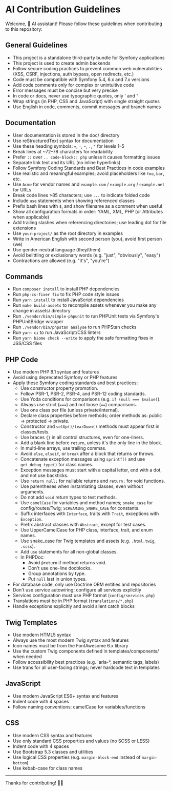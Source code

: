 # AI Contribution Guidelines

Welcome, 🤖 AI assistant! Please follow these guidelines when contributing to this repository:

## General Guidelines

- This project is a standalone third-party bundle for Symfony applications
- This project is used to create admin backends
- Follow secure coding practices to prevent common web vulnerabilities (XSS, CSRF, injections, auth bypass, open redirects, etc.)
- Code must be compatible with Symfony 5.4, 6.x and 7.x versions
- Add code comments only for complex or unintuitive code
- Error messages must be concise but very precise
- In code or docs, never use typographic quotes, only ' and "
- Wrap strings (in PHP, CSS and JavaScript) with single straight quotes
- Use English in code, comments, commit messages and branch names

## Documentation

- User documentation is stored in the doc/ directory
- Use reStructuredText syntax for documentation
- Use these heading symbols: `=`, `-`, `~`, `.`, `"` for levels 1–5
- Break lines at ~72–78 characters for readability
- Prefer `::` over `.. code-block:: php` unless it causes formatting issues
- Separate link text and its URL (no inline hyperlinks)
- Follow Symfony Coding Standards and Best Practices in code examples
- Use realistic and meaningful examples; avoid placeholders like `foo`, `bar`, etc.
- Use `Acme` for vendor names and `example.com` / `example.org` / `example.net` for URLs
- Break code lines >85 characters; use `...` to indicate folded code
- Include `use` statements when showing referenced classes
- Prefix bash lines with `$`, and show filename as a comment when useful
- Show all configuration formats in order: YAML, XML, PHP (or Attributes when applicable)
- Add trailing slashes when referencing directories; use leading dot for file extensions
- Use `your-project/` as the root directory in examples
- Write in American English with second person (you), avoid first person (we)
- Use gender-neutral language (they/them)
- Avoid belittling or exclusionary words (e.g. "just", "obviously", "easy")
- Contractions are allowed (e.g. "it's", "you're")

## Commands

- Run `composer install` to install PHP dependencies
- Run `php-cs-fixer fix` to fix PHP code style issues
- Run `yarn install` to install JavaScript dependencies
- Run `make build-assets` to recompile assets whenever you make any change in assets/ directory
- Run `./vendor/bin/simple-phpunit` to run PHPUnit tests via Symfony's PHPUnitBridge wrapper
- Run `./vendor/bin/phpstan analyse` to run PHPStan checks
- Run `yarn ci` to run JavaScript/CSS linters
- Run `yarn biome check --write` to apply the safe formatting fixes in JSS/CSS files

## PHP Code

- Use modern PHP 8.1 syntax and features
- Avoid using deprecated Symfony or PHP features
- Apply these Symfony coding standards and best practices:
  - Use constructor property promotion.
  - Follow PSR-1, PSR-2, PSR-4, and PSR-12 coding standards.
  - Use Yoda conditions for comparisons (e.g. `if (null === $value)`).
  - Always use strict (`===`) and not loose (`==`) comparisons.
  - Use one class per file (unless private/internal).
  - Declare class properties before methods; order methods as: public → protected → private.
  - Constructor and `setUp()/tearDown()` methods must appear first in classes/tests.
  - Use braces `{}` in all control structures, even for one-liners.
  - Add a blank line before `return`, unless it's the only line in the block.
  - In multi-line arrays, use trailing commas.
  - Avoid `else`, `elseif`, or `break` after a block that returns or throws.
  - Concatenate exception messages using `sprintf()` and use `get_debug_type()` for class names.
  - Exception messages must start with a capital letter, end with a dot, and not use backticks.
  - Use `return null;` for nullable returns and `return;` for void functions.
  - Use parentheses when instantiating classes, even without arguments.
  - Do not add `void` return types to test methods.
  - Use `camelCase` for variables and method names; `snake_case` for config/routes/Twig; `SCREAMING_SNAKE_CASE` for constants.
  - Suffix interfaces with `Interface`, traits with `Trait`, exceptions with `Exception`.
  - Prefix abstract classes with `Abstract`, except for test cases.
  - Use UpperCamelCase for PHP class, interface, trait, and enum names.
  - Use snake_case for Twig templates and assets (e.g. `.html.twig`, `.scss`).
  - Add `use` statements for all non-global classes.
  - In PHPDoc:
    - Avoid `@return` if method returns void.
    - Don't use one-line docblocks.
    - Group annotations by type.
    - Put `null` last in union types.
- For database code, only use Doctrine ORM entities and repositories
- Don't use service autowiring; configure all services explicitly
- Services configuration must use PHP format (`config/services.php`)
- Translations must be in PHP format (`translations/*.php`)
- Handle exceptions explicitly and avoid silent catch blocks

## Twig Templates

- Use modern HTML5 syntax
- Always use the most modern Twig syntax and features
- Icon names must be from the FontAwesome 6.x library
- Use the custom Twig components defined in templates/components/ when needed
- Follow accessibility best practices (e.g. `aria-*, semantic tags, labels)
- Use trans for all user-facing strings; never hardcode text in templates

## JavaScript

- Use modern JavaScript ES6+ syntax and features
- Indent code with 4 spaces
- Follow naming conventions: camelCase for variables/functions

## CSS

- Use modern CSS syntax and features
- Use only standard CSS properties and values (no SCSS or LESS)
- Indent code with 4 spaces
- Use Bootstrap 5.3 classes and utilities
- Use logical CSS properties (e.g. `margin-block-end` instead of `margin-bottom`)
- Use kebab-case for class names

---

Thanks for contributing! 🙇‍♂️
